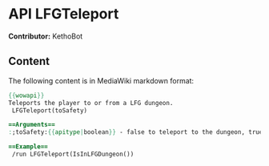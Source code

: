 # API LFGTeleport

**Contributor:** KethoBot

## Content

The following content is in MediaWiki markdown format:

```mediawiki
{{wowapi}}
Teleports the player to or from a LFG dungeon.
 LFGTeleport(toSafety)

==Arguments==
:;toSafety:{{apitype|boolean}} - false to teleport to the dungeon, true to teleport to where you were before you were teleported to the dungeon.

==Example==
 /run LFGTeleport(IsInLFGDungeon())
```